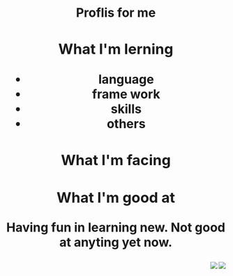 <center> <h1> Proflis for me <h1> <center>


### What I'm lerning
- language 
- frame work
- skills
- others

  
### What I'm facing

  
### What I'm good at
Having fun in learning new.
Not good at anyting yet now.
  
<img align='right' src="https://img.shields.io/badge/-Learning%20Algorithms-brightgreen">
<img align='right' src="http://mazassumnida.wtf/api/v2/generate_badge?boj=jcs000729">
